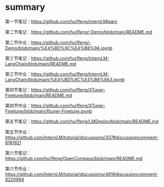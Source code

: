# summary
第一节笔记：https://github.com/hui1feng/internLMlearn 

第二节笔记：https://github.com/hui1feng/-Demo/blob/main/README.md

第二节作业：https://github.com/hui1feng/-Demo/blob/main/%E4%BD%9C%E4%B8%9A.ipynb

第三节笔记：https://github.com/hui1feng/InternLM-LangChain/blob/main/README.md

第三节作业：https://github.com/hui1feng/InternLM-LangChain/blob/main/%E4%BD%9C%E4%B8%9A3.ipynb

第四节笔记：https://github.com/hui1feng/XTuner-Finetune/blob/main/README.md

第四节作业：https://github.com/hui1feng/XTuner-Finetune/blob/main/Xtuner-Finetune.ipynb

第五节笔记：https://github.com/hui1feng/LMDeploy/blob/main/README.md

第五节作业：https://github.com/InternLM/tutorial/discussions/337#discussioncomment-8181921

第六节笔记：https://github.com/hui1feng/OpenCompass/blob/main/README.md

第六节作业：https://github.com/InternLM/tutorial/discussions/461#discussioncomment-8220994

